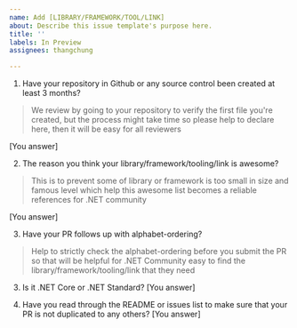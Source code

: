 ```yaml
---
name: Add [LIBRARY/FRAMEWORK/TOOL/LINK]
about: Describe this issue template's purpose here.
title: ''
labels: In Preview
assignees: thangchung

---
```


1. Have your repository in Github or any source control been created at least 3 months? 

> We review by going to your repository to verify the first file you're created, but the process might take time so please help to declare here, then it will be easy for all reviewers

[You answer]

2. The reason you think your library/framework/tooling/link is awesome?

> This is to prevent some of library or framework is too small in size and famous level which help this awesome list becomes a reliable references for .NET community

[You answer]

3. Have your PR follows up with alphabet-ordering?

> Help to strictly check the alphabet-ordering before you submit the PR so that will be helpful for .NET Community easy to find the library/framework/tooling/link that they need

3. Is it .NET Core or .NET Standard?
[You answer]

4. Have you read through the README or issues list to make sure that your PR is not duplicated to any others?
[You answer]
